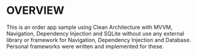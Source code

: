 # OVERVIEW

This is an order app sample using Clean Architecture with MVVM, Navigation, Dependency Injection and SQLite without use any external library or framework for Navigation, Dependency Injection and Database. Personal frameworks were written and implemented for these.
